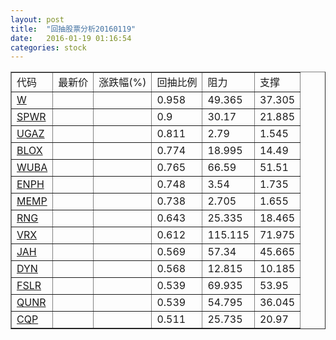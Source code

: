 ```yaml
---
layout: post
title:  "回抽股票分析20160119"
date:   2016-01-19 01:16:54
categories: stock
---
```

<script type="text/javascript">
var stockList = []
stockList.push('gb_w');
stockList.push('gb_spwr');
stockList.push('gb_ugaz');
stockList.push('gb_blox');
stockList.push('gb_wuba');
stockList.push('gb_enph');
stockList.push('gb_memp');
stockList.push('gb_rng');
stockList.push('gb_vrx');
stockList.push('gb_jah');
stockList.push('gb_dyn');
stockList.push('gb_fslr');
stockList.push('gb_qunr');
stockList.push('gb_cqp');
</script>
<table border="1">
 <tr>
 <td>代码</td>
 <td>最新价</td>
 <td>涨跌幅(%)</td>
 <td>回抽比例</td>
 <td>阻力</td>
 <td>支撑</td>
</tr>
  <tr id="w">
  <td><a href="http://stock.finance.sina.com.cn/usstock/quotes/W.html" target="_blank">W</a></td><td></td><td></td><td>0.958</td><td>49.365</td><td>37.305</td></tr>
  <tr id="spwr">
  <td><a href="http://stock.finance.sina.com.cn/usstock/quotes/SPWR.html" target="_blank">SPWR</a></td><td></td><td></td><td>0.9</td><td>30.17</td><td>21.885</td></tr>
  <tr id="ugaz">
  <td><a href="http://stock.finance.sina.com.cn/usstock/quotes/UGAZ.html" target="_blank">UGAZ</a></td><td></td><td></td><td>0.811</td><td>2.79</td><td>1.545</td></tr>
  <tr id="blox">
  <td><a href="http://stock.finance.sina.com.cn/usstock/quotes/BLOX.html" target="_blank">BLOX</a></td><td></td><td></td><td>0.774</td><td>18.995</td><td>14.49</td></tr>
  <tr id="wuba">
  <td><a href="http://stock.finance.sina.com.cn/usstock/quotes/WUBA.html" target="_blank">WUBA</a></td><td></td><td></td><td>0.765</td><td>66.59</td><td>51.51</td></tr>
  <tr id="enph">
  <td><a href="http://stock.finance.sina.com.cn/usstock/quotes/ENPH.html" target="_blank">ENPH</a></td><td></td><td></td><td>0.748</td><td>3.54</td><td>1.735</td></tr>
  <tr id="memp">
  <td><a href="http://stock.finance.sina.com.cn/usstock/quotes/MEMP.html" target="_blank">MEMP</a></td><td></td><td></td><td>0.738</td><td>2.705</td><td>1.655</td></tr>
  <tr id="rng">
  <td><a href="http://stock.finance.sina.com.cn/usstock/quotes/RNG.html" target="_blank">RNG</a></td><td></td><td></td><td>0.643</td><td>25.335</td><td>18.465</td></tr>
  <tr id="vrx">
  <td><a href="http://stock.finance.sina.com.cn/usstock/quotes/VRX.html" target="_blank">VRX</a></td><td></td><td></td><td>0.612</td><td>115.115</td><td>71.975</td></tr>
  <tr id="jah">
  <td><a href="http://stock.finance.sina.com.cn/usstock/quotes/JAH.html" target="_blank">JAH</a></td><td></td><td></td><td>0.569</td><td>57.34</td><td>45.665</td></tr>
  <tr id="dyn">
  <td><a href="http://stock.finance.sina.com.cn/usstock/quotes/DYN.html" target="_blank">DYN</a></td><td></td><td></td><td>0.568</td><td>12.815</td><td>10.185</td></tr>
  <tr id="fslr">
  <td><a href="http://stock.finance.sina.com.cn/usstock/quotes/FSLR.html" target="_blank">FSLR</a></td><td></td><td></td><td>0.539</td><td>69.935</td><td>53.95</td></tr>
  <tr id="qunr">
  <td><a href="http://stock.finance.sina.com.cn/usstock/quotes/QUNR.html" target="_blank">QUNR</a></td><td></td><td></td><td>0.539</td><td>54.795</td><td>36.045</td></tr>
  <tr id="cqp">
  <td><a href="http://stock.finance.sina.com.cn/usstock/quotes/CQP.html" target="_blank">CQP</a></td><td></td><td></td><td>0.511</td><td>25.735</td><td>20.97</td></tr>
</table>
